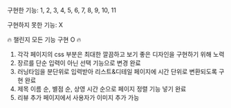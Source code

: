 구현한 기능: 1, 2, 3, 4, 5, 6, 7, 8, 9, 10, 11

구현하지 못한 기능: X

🔥 챌린지 모든 기능 구현 O 🔥

1. 각각 페이지의 css 부분은 최대한 깔끔하고 보기 좋은 디자인을 구현하기 위해 노력
2. 장르를 단순 입력이 아닌 선택 기능으로 변경 완료
3. 러닝타임을 분단위로 입력받아 리스트&디테일 페이지에 시간 단위로 변환되도록 구현 완료
4. 제목 이름 순, 별점 순, 상영 시간 순으로 페이지 정렬 기능 넣기 완료
5. 리뷰 추가 페이지에서 사용자가 이미지 추가 가능